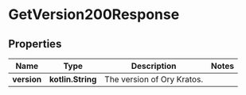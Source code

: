
# GetVersion200Response

## Properties
| Name | Type | Description | Notes |
| ------------ | ------------- | ------------- | ------------- |
| **version** | **kotlin.String** | The version of Ory Kratos. |  |



